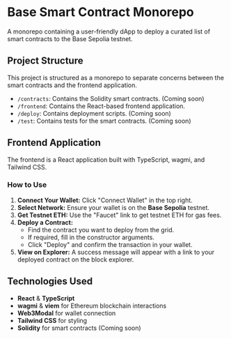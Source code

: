 # Base Smart Contract Monorepo

A monorepo containing a user-friendly dApp to deploy a curated list of smart contracts to the Base Sepolia testnet.

## Project Structure

This project is structured as a monorepo to separate concerns between the smart contracts and the frontend application.

-   `/contracts`: Contains the Solidity smart contracts. (Coming soon)
-   `/frontend`: Contains the React-based frontend application.
-   `/deploy`: Contains deployment scripts. (Coming soon)
-   `/test`: Contains tests for the smart contracts. (Coming soon)

## Frontend Application

The frontend is a React application built with TypeScript, wagmi, and Tailwind CSS.

### How to Use

1.  **Connect Your Wallet:** Click "Connect Wallet" in the top right.
2.  **Select Network:** Ensure your wallet is on the **Base Sepolia** testnet.
3.  **Get Testnet ETH:** Use the "Faucet" link to get testnet ETH for gas fees.
4.  **Deploy a Contract:**
    -   Find the contract you want to deploy from the grid.
    -   If required, fill in the constructor arguments.
    -   Click "Deploy" and confirm the transaction in your wallet.
5.  **View on Explorer:** A success message will appear with a link to your deployed contract on the block explorer.

## Technologies Used

-   **React** & **TypeScript**
-   **wagmi** & **viem** for Ethereum blockchain interactions
-   **Web3Modal** for wallet connection
-   **Tailwind CSS** for styling
-   **Solidity** for smart contracts (Coming soon)